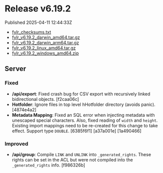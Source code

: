 
# Release v6.19.2

Published 2025-04-11 12:44:33Z

* [fylr_checksums.txt](https://s3.eu-central-1.wasabisys.com/fylr-releases/v6.19.2/fylr_checksums.txt)
* [fylr_v6.19.2_darwin_amd64.tar.gz](https://s3.eu-central-1.wasabisys.com/fylr-releases/v6.19.2/fylr_v6.19.2_darwin_amd64.tar.gz)
* [fylr_v6.19.2_darwin_arm64.tar.gz](https://s3.eu-central-1.wasabisys.com/fylr-releases/v6.19.2/fylr_v6.19.2_darwin_arm64.tar.gz)
* [fylr_v6.19.2_linux_amd64.tar.gz](https://s3.eu-central-1.wasabisys.com/fylr-releases/v6.19.2/fylr_v6.19.2_linux_amd64.tar.gz)
* [fylr_v6.19.2_windows_amd64.zip](https://s3.eu-central-1.wasabisys.com/fylr-releases/v6.19.2/fylr_v6.19.2_windows_amd64.zip)

## Server

### Fixed

* **/api/export**: Fixed crash bug for CSV export with recursively linked bidirectional objects. [f2caa06c]
* **Hotfolder**: Ignore files in top level hHotfolder directory (avoids panic). [4874e4a2]
* **Metadata Mapping**: Fixed an SQL error when injecting metadata with unescaped special characters. Also, fixed reading of `width` and `height`. Existing import mappings need to be re-created for this change to take effect. Support type `DOUBLE`. [6385f6f1] [a37a001e] [1a490466]

### Improved

* **/api/group**: Compile `LINK` and `UNLINK` into `_generated_rights`. These rights can be set in the ACL but were not compiled into the `_generated_rights` info. [f986326b]